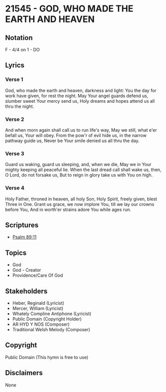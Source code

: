 # 21545 - GOD, WHO MADE THE EARTH AND HEAVEN

## Notation

F - 4/4 on 1 - DO

## Lyrics

### Verse 1

God, who made the earth and heaven, darkness and light: You the day for work have given, for rest the night. May Your angel guards defend us, slumber sweet Your mercy send us, Holy dreams and hopes attend us all thru the night.





### Verse 2

And when morn again shall call us to run life's way, May we still, what e'er befall us, Your will obey. From the pow'r of evil hide us, in the narrow pathway guide us, Never be Your smile denied us all thru the day.

### Verse 3

Guard us waking, guard us sleeping, and, when we die, May we in Your mighty keeping all peaceful lie. When the last dread call shall wake us, then, O Lord, do not forsake us, But to reign in glory take us with You on high.

### Verse 4

Holy Father, throned in heaven, all holy Son, Holy Spirit, freely given, blest Three in One. Grant us grace, we now implore You, till we lay our crowns before You, And in worth'er strains adore You while ages run.


## Scriptures

- [Psalm 89:11](https://www.biblegateway.com/passage/?search=Psalm%2089%3A11)

## Topics

- God
- God - Creator
- Providence/Care Of God

## Stakeholders

- Heber, Reginald (Lyricist)
- Mercer, William  (Lyricist)
- Whately Compline Antiphone (Lyricist)
- Public Domain (Copyright Holder)
- AR HYD Y NOS (Composer)
- Traditional Welsh Melody (Composer)

## Copyright

Public Domain
(This hymn is free to use)

## Disclaimers

None

